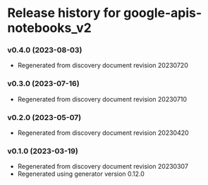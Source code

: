# Release history for google-apis-notebooks_v2

### v0.4.0 (2023-08-03)

* Regenerated from discovery document revision 20230720

### v0.3.0 (2023-07-16)

* Regenerated from discovery document revision 20230710

### v0.2.0 (2023-05-07)

* Regenerated from discovery document revision 20230420

### v0.1.0 (2023-03-19)

* Regenerated from discovery document revision 20230307
* Regenerated using generator version 0.12.0

